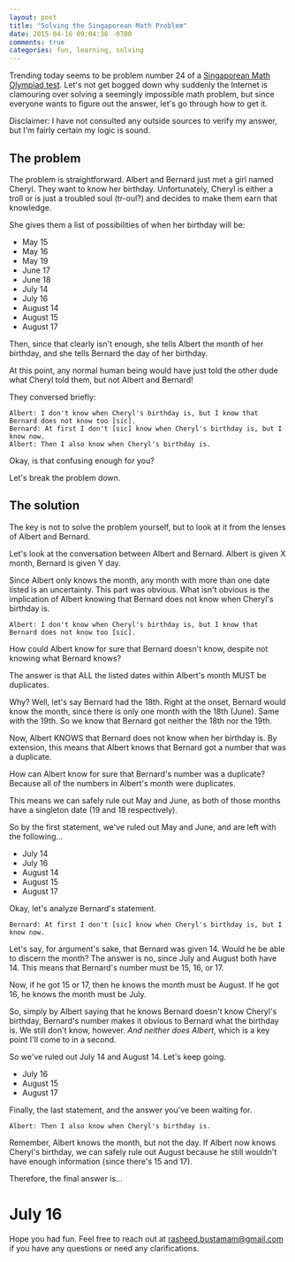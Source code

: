 ```yaml
---
layout: post
title: "Solving the Singaporean Math Problem"
date: 2015-04-16 09:04:38 -0700
comments: true
categories: fun, learning, solving
---
```


Trending today seems to be problem number 24 of a [Singaporean Math Olympiad test](http://www.cnn.com/2015/04/15/living/feat-cheryl-birthday-math-problem-goes-viral/). Let's not get bogged down why suddenly the Internet is clamouring over solving a seemingly impossible math problem, but since everyone wants to figure out the answer, let's go through how to get it.

Disclaimer: I have not consulted any outside sources to verify my answer, but I'm fairly certain my logic is sound.

<!-- more -->

## The problem

The problem is straightforward. Albert and Bernard just met a girl named Cheryl. They want to know her birthday. Unfortunately, Cheryl is either a troll or is just a troubled soul (tr-oul?) and decides to make them earn that knowledge.

She gives them a list of possibilities of when her birthday will be:

- May 15
- May 16
- May 19
- June 17
- June 18
- July 14
- July 16
- August 14
- August 15
- August 17

Then, since that clearly isn't enough, she tells Albert the month of her birthday, and she tells Bernard the day of her birthday. 

At this point, any normal human being would have just told the other dude what Cheryl told them, but not Albert and Bernard! 

They conversed briefly:

```
Albert: I don't know when Cheryl's birthday is, but I know that Bernard does not know too [sic].
Bernard: At first I don't [sic] know when Cheryl's birthday is, but I know now.
Albert: Then I also know when Cheryl's birthday is.
```

Okay, is that confusing enough for you? 

Let's break the problem down. 

## The solution

The key is not to solve the problem yourself, but to look at it from the lenses of Albert and Bernard. 

Let's look at the conversation between Albert and Bernard. Albert is given X month, Bernard is given Y day.

Since Albert only knows the month, any month with more than one date listed is an uncertainty. This part was obvious. What isn't obvious is the implication of Albert knowing that Bernard does not know when Cheryl's birthday is. 

```
Albert: I don't know when Cheryl's birthday is, but I know that Bernard does not know too [sic].
```

How could Albert know for sure that Bernard doesn't know, despite not knowing what Bernard knows?

The answer is that ALL the listed dates within Albert's month MUST be duplicates. 

Why? Well, let's say Bernard had the 18th. Right at the onset, Bernard would know the month, since there is only one month with the 18th (June). Same with the 19th. So we know that Bernard got neither the 18th nor the 19th. 

Now, Albert KNOWS that Bernard does not know when her birthday is. By extension, this means that Albert knows that Bernard got a number that was a duplicate. 

How can Albert know for sure that Bernard's number was a duplicate? Because all of the numbers in Albert's month were duplicates. 

This means we can safely rule out May and June, as both of those months have a singleton date (19 and 18 respectively).

So by the first statement, we've ruled out May and June, and are left with the following...

- July 14
- July 16
- August 14
- August 15
- August 17

Okay, let's analyze Bernard's statement.

``` 
Bernard: At first I don't [sic] know when Cheryl's birthday is, but I know now.
```

Let's say, for argument's sake, that Bernard was given 14. Would he be able to discern the month? The answer is no, since July and August both have 14. This means that Bernard's number must be 15, 16, or 17. 

Now, if he got 15 or 17, then he knows the month must be August. If he got 16, he knows the month must be July.

So, simply by Albert saying that he knows Bernard doesn't know Cheryl's birthday, Bernard's number makes it obvious to Bernard what the birthday is. We still don't know, however. _And neither does Albert_, which is a key point I'll come to in a second.

So we've ruled out July 14 and August 14. Let's keep going.

- July 16
- August 15
- August 17

Finally, the last statement, and the answer you've been waiting for. 

```
Albert: Then I also know when Cheryl's birthday is.
```

Remember, Albert knows the month, but not the day. If Albert now knows Cheryl's birthday, we can safely rule out August because he still wouldn't have enough information (since there's 15 and 17). 

Therefore, the final answer is...

# July 16

Hope you had fun. Feel free to reach out at rasheed.bustamam@gmail.com if you have any questions or need any clarifications. 









